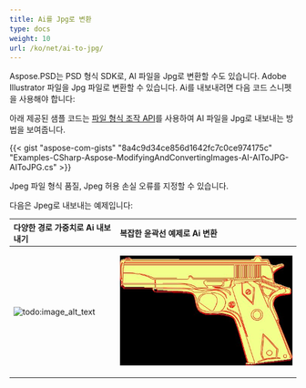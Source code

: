 ```yaml
---
title: Ai를 Jpg로 변환
type: docs
weight: 10
url: /ko/net/ai-to-jpg/
---
```


Aspose.PSD는 PSD 형식 SDK로, AI 파일을 Jpg로 변환할 수도 있습니다. Adobe Illustrator 파일을 Jpg 파일로 변환할 수 있습니다. Ai를 내보내려면 다음 코드 스니펫을 사용해야 합니다:

아래 제공된 샘플 코드는 [파일 형식 조작 API](/psd/ko/net/manipulate-different-image-file-formats/)를 사용하여 AI 파일을 Jpg로 내보내는 방법을 보여줍니다.

{{< gist "aspose-com-gists" "8a4c9d34ce856d1642fc7c0ce974175c" "Examples-CSharp-Aspose-ModifyingAndConvertingImages-AI-AIToJPG-AIToJPG.cs" >}}

Jpeg 파일 형식 품질, Jpeg 허용 손실 오류를 지정할 수 있습니다.

다음은 Jpeg로 내보내는 예제입니다:

|**다양한 경로 가중치로 Ai 내보내기**|**복잡한 윤곽선 예제로 Ai 변환**|
| :- | :- |
|![todo:image_alt_text](ai-to-jpg_1)|<p>![todo:image_alt_text](ai-to-jpg_2.jpg)</p><p> </p>|
